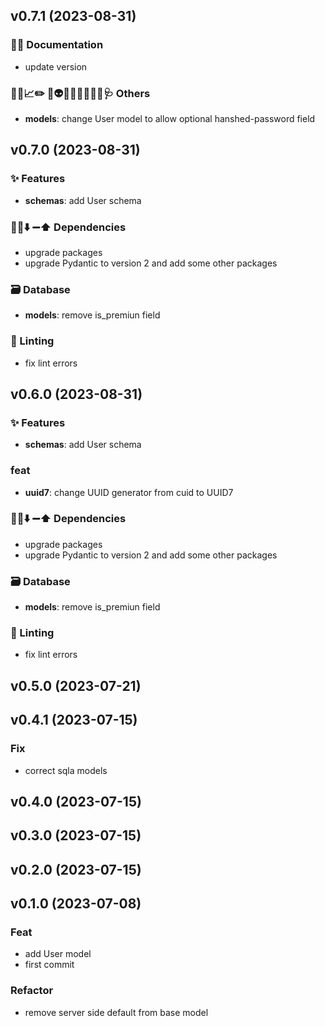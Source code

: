 ## v0.7.1 (2023-08-31)

### 📝💡 Documentation

- update version

### 🔐🚧📈✏️ 💩👽️🍻💬🥚🌱🚩🥅🩺 Others

- **models**: change User model to allow optional hanshed-password field

## v0.7.0 (2023-08-31)

### ✨ Features

- **schemas**: add User schema

### 📌➕⬇️ ➖⬆️  Dependencies

- upgrade packages
- upgrade Pydantic to version 2 and add some other packages

### 🗃️ Database

- **models**: remove is_premiun field

### 🚨 Linting

- fix lint errors

## v0.6.0 (2023-08-31)

### ✨ Features

- **schemas**: add User schema

### feat

- **uuid7**: change UUID generator from cuid to UUID7

### 📌➕⬇️ ➖⬆️  Dependencies

- upgrade packages
- upgrade Pydantic to version 2 and add some other packages

### 🗃️ Database

- **models**: remove is_premiun field

### 🚨 Linting

- fix lint errors

## v0.5.0 (2023-07-21)

## v0.4.1 (2023-07-15)

### Fix

- correct sqla models

## v0.4.0 (2023-07-15)

## v0.3.0 (2023-07-15)

## v0.2.0 (2023-07-15)

## v0.1.0 (2023-07-08)

### Feat

- add User model
- first commit

### Refactor

- remove server side default from base model
